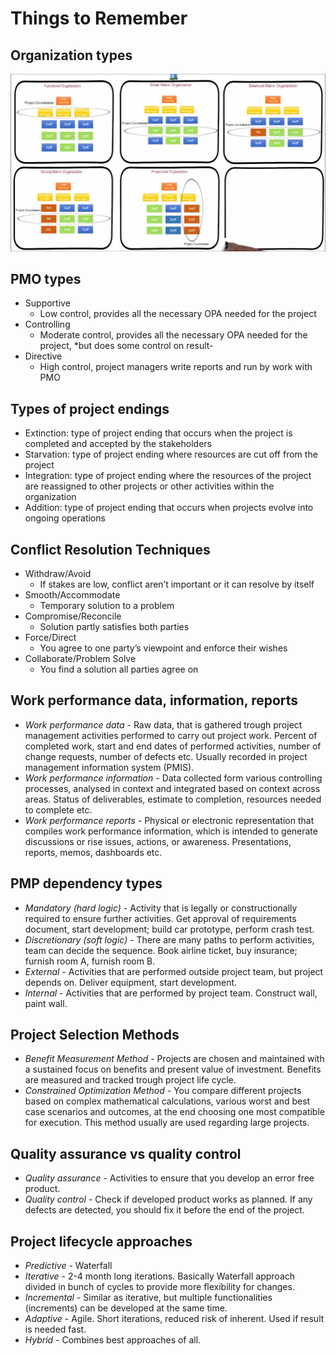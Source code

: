 # Things to Remember 

## Organization types
![Organization types](img/organisation-types.jpeg)

## PMO types
- Supportive
	- Low control, provides all the necessary OPA needed for the project
- Controlling
	- Moderate control, provides all the necessary OPA needed for the project, *but does some control on result-
- Directive
  - High control, project managers write reports and run by work with PMO

## Types of project endings
- Extinction: type of project ending that occurs when the project is completed and accepted by the stakeholders
- Starvation: type of project ending where resources are cut off from the project
- Integration: type of project ending where the resources of the project are reassigned to other projects or other activities within the organization
- Addition: type of project ending that occurs when projects evolve into ongoing operations

## Conflict Resolution Techniques
- Withdraw/Avoid
	- If stakes are low, conflict aren’t important or it can resolve by itself
- Smooth/Accommodate
	- Temporary solution to a problem 
- Compromise/Reconcile
	- Solution partly satisfies both parties
- Force/Direct
	- You agree to one party’s viewpoint and enforce their wishes
- Collaborate/Problem Solve
	- You find a solution all parties agree on

## Work performance data, information, reports
- *Work performance data* - Raw data, that is gathered trough project management activities performed to carry out project work. Percent of completed work, start and end dates of performed activities, number of change requests, number of defects etc. Usually recorded in project management information system (PMIS).
- *Work performance information* -  Data collected form various controlling processes, analysed in context and integrated based on context across areas. Status of deliverables, estimate to completion, resources needed to complete etc.
- *Work performance reports* - Physical or electronic representation that compiles work performance information, which is intended to generate discussions or rise issues, actions, or awareness. Presentations, reports, memos, dashboards etc.    

## PMP dependency types
- *Mandatory (hard logic)* - Activity that is legally or constructionally required to ensure further activities. Get approval of requirements document, start development; build car prototype, perform crash test.
- *Discretionary (soft logic)* - There are many paths to perform activities, team can decide the sequence. Book airline ticket, buy insurance; furnish room A, furnish room B.
- *External* - Activities that are performed outside project team, but project depends on. Deliver equipment, start development.
- *Internal* - Activities that are performed by project team. Construct wall, paint wall.  

## Project Selection Methods
- *Benefit Measurement Method* - Projects are chosen and maintained with a sustained focus on benefits and present value of investment. Benefits are measured and tracked trough project life cycle. 
- *Constrained Optimization Method* - You compare different projects based on complex mathematical calculations, various worst and best case scenarios and outcomes, at the end choosing one most compatible for execution. This method usually are used regarding large projects.  

## Quality assurance vs quality control
- *Quality assurance* - Activities to ensure that you develop an error free product. 
- *Quality control* - Check if developed product works as planned. If any defects are detected, you should fix it before the end of the project. 

## Project lifecycle approaches
- *Predictive* - Waterfall
- *Iterative* - 2-4 month long iterations. Basically Waterfall approach divided in bunch of cycles to provide more flexibility for changes. 
- *Incremental* - Similar as iterative, but multiple functionalities (increments) can be developed at the same time.
- *Adaptive* - Agile. Short iterations, reduced risk of inherent. Used if result is needed fast. 
- *Hybrid* - Combines best approaches of all. 
